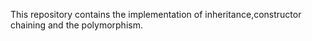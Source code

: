 This repository contains the implementation of inheritance,constructor chaining and the polymorphism.
